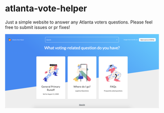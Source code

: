 # atlanta-vote-helper

Just a simple website to answer any Atlanta voters questions. Please feel free to submit issues or pr fixes!

![screenshot](./static/images/screenshot.png)
